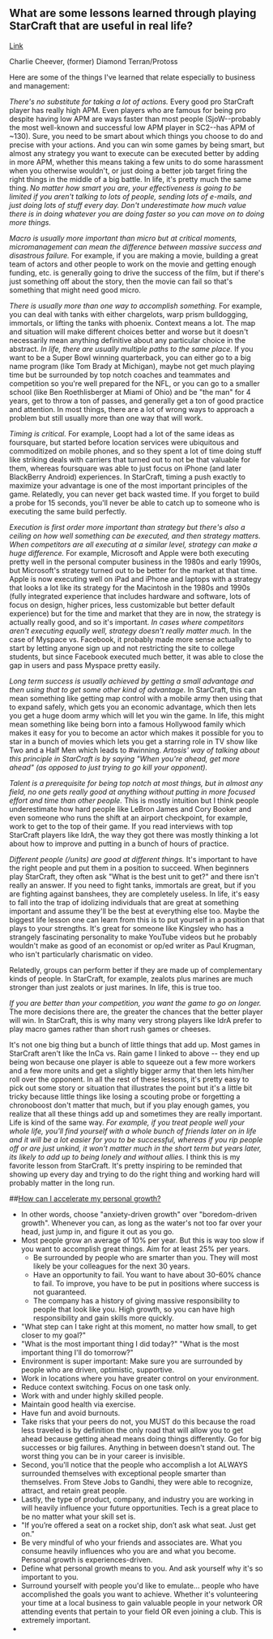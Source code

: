 ## What are some lessons learned through playing StarCraft that are useful in real life?
[Link](http://www.quora.com/StarCraft/What-are-some-lessons-learned-through-playing-StarCraft-that-are-useful-in-real-life)
 
Charlie Cheever, (former) Diamond Terran/Protoss 

Here are some of the things I've learned that relate especially to business and management:

*There's no substitute for taking a lot of actions.*  Every good pro StarCraft player has really high APM.  Even players who are famous for being pro despite having low APM are ways faster than most people (SjoW--probably the most well-known and successful low APM player in SC2--has APM of ~130).  Sure, you need to be smart about which things you choose to do and precise with your actions.  And you can win some games by being smart, but almost any strategy you want to execute can be executed better by adding in more APM, whether this means taking a few units to do some harassment when you otherwise wouldn't, or just doing a better job target firing the right things in the middle of a big battle.  In life, it's pretty much the same thing.  *No matter how smart you are, your effectiveness is going to be limited if you aren't talking to lots of people, sending lots of e-mails, and just doing lots of stuff every day.  Don't underestimate how much value there is in doing whatever you are doing faster so you can move on to doing more things.*

*Macro is usually more important than micro but at critical moments, micromanagement can mean the difference between massive success and disastrous failure.* For example, if you are making a movie, building a great team of actors and other people to work on the movie and getting enough funding, etc. is generally going to drive the success of the film, but if there's just something off about the story, then the movie can fail so that's something that might need good micro.

*There is usually more than one way to accomplish something.*  For example, you can deal with tanks with either chargelots, warp prism bulldogging, immortals, or lifting the tanks with phoenix.  Context means a lot.  The map and situation will make different choices better and worse but it doesn't necessarily mean anything definitive about any particular choice in the abstract.  *In life, there are usually multiple paths to the same place.*  If you want to be a Super Bowl winning quarterback, you can either go to a big name program (like Tom Brady at Michigan), maybe not get much playing time but be surrounded by top notch coaches and teammates and competition so you're well prepared for the NFL, or you can go to a smaller school (like Ben Roethlisberger at Miami of Ohio) and be "the man" for 4 years, get to throw a ton of passes, and generally get a ton of good practice and attention.  In most things, there are a lot of wrong ways to approach a problem but still usually more than one way that will work.

*Timing is critical.*  For example, Loopt had a lot of the same ideas as foursquare, but started before location services were ubiquitous and commoditized on mobile phones, and so they spent a lot of time doing stuff like striking deals with carriers that turned out to not be that valuable for them, whereas foursquare was able to just focus on iPhone (and later BlackBerry Android) experiences.  In StarCraft, timing a push exactly to maximize your advantage is one of the most important principles of the game.  Relatedly, you can never get back wasted time.  If you forget to build a probe for 15 seconds, you'll never be able to catch up to someone who is executing the same build perfectly.

*Execution is first order more important than strategy but there's also a ceiling on how well something can be executed, and then strategy matters. When competitors are all executing at a similar level, strategy can make a huge difference.* For example, Microsoft and Apple were both executing pretty well in the personal computer business in the 1980s and early 1990s, but Microsoft's strategy turned out to be better for the market at that time.  Apple is now executing well on iPad and iPhone and laptops with a strategy that looks a lot like its strategy for the Macintosh in the 1980s and 1990s (fully integrated experience that includes hardware and software, lots of focus on design, higher prices, less customizable but better default experience) but for the time and market that they are in now, the strategy is actually really good, and so it's important.  *In cases where competitors aren't executing equally well, strategy doesn't really matter much.*  In the case of Myspace vs. Facebook, it probably made more sense actually to start by letting anyone sign up and not restricting the site to college students, but since Facebook executed much better, it was able to close the gap in users and pass Myspace pretty easily.

*Long term success is usually achieved by getting a small advantage and then using that to get some other kind of advantage.* In StarCraft, this can mean something like getting map control with a mobile army then using that to expand safely, which gets you an economic advantage, which then lets you get a huge doom army which will let you win the game. In life, this might mean something like being born into a famous Hollywood family which makes it easy for you to become an actor which makes it possible for you to star in a bunch of movies which lets you get a starring role in TV show like Two and a Half Men which leads to #winning.  *Artosis' way of talking about this principle in StarCraft is by saying "When you're ahead, get more ahead" (as opposed to just trying to go kill your opponent).*

*Talent is a prerequisite for being top notch at most things, but in almost any field, no one gets really good at anything without putting in more focused effort and time than other people.*  This is mostly intuition but I think people underestimate how hard people like LeBron James and Cory Booker and even someone who runs the shift at an airport checkpoint, for example,  work to get to the top of their game.  If you read interviews with top StarCraft players like IdrA, the way they got there was mostly thinking a lot about how to improve and putting in a bunch of hours of practice.

*Different people (/units) are good at different things.* It's important to have the right people and put them in a position to succeed. When beginners play StarCraft, they often ask "What is the best unit to get?" and there isn't really an answer. If you need to fight tanks, immortals are great, but if you are fighting against banshees, they are completely useless. In life, it's easy to fall into the trap of idolizing individuals that are great at something important and assume they'll be the best at everything else too. Maybe the biggest life lesson one can learn from this is to put yourself in a position that plays to your strengths. It's great for someone like Kingsley who has a strangely fascinating personality to make YouTube videos but he probably wouldn't make as good of an economist or op/ed writer as Paul Krugman, who isn't particularly charismatic on video. 

Relatedly, groups can perform better if they are made up of complementary kinds of people. In StarCraft, for example, zealots plus marines are much stronger than just zealots or just marines. In life, this is true too.

*If you are better than your competition, you want the game to go on longer.* The more decisions there are, the greater the chances that the better player will win. In StarCraft, this is why many very strong players like IdrA prefer to play macro games rather than short rush games or cheeses.

It's not one big thing but a bunch of little things that add up. Most games in StarCraft aren't like the InCa vs. Rain game I linked to above -- they end up being won because one player is able to squeeze out a few more workers and a few more units and get a slightly bigger army that then lets him/her roll over the opponent. In all the rest of these lessons, it's pretty easy to pick out some story or situation that illustrates the point but it's a little bit tricky because little things like losing a scouting probe or forgetting a chronoboost don't matter that much, but if you play enough games, you realize that all these things add up and sometimes they are really important. Life is kind of the same way. *For example, if you treat people well your whole life, you'll find yourself with a whole bunch of friends later on in life and it will be a lot easier for you to be successful, whereas if you rip people off or are just unkind, it won't matter much in the short term but years later, its likely to add up to being lonely and without allies.* I think this is my favorite lesson from StarCraft. It's pretty inspiring to be reminded that showing up every day and trying to do the right thing and working hard will probably matter in the long run.

##[How can I accelerate my personal growth?](http://www.quora.com/Self-Improvement/How-can-I-accelerate-my-personal-growth)

- In other words, choose "anxiety-driven growth" over "boredom-driven growth". Whenever you can, as long as the water's not too far over your head, just jump in, and figure it out as you go.
- Most people grow an average of 10% per year. But this is way too slow if you want to accomplish great things. Aim for at least 25% per years.
	- Be surrounded by people who are smarter than you. They will most likely be your colleagues for the next 30 years.
	- Have an opportunity to fail. You want to have about 30-60% chance to fail. To improve, you have to be put in positions where success is not guaranteed.
	- The company has a history of giving massive responsibility to people that look like you. High growth, so you can have high responsibility and gain skills more quickly.
- "What step can I take right at this moment, no matter how small, to get closer to my goal?"
- "What is the most important thing I did today?" "What is the most important thing I'll do tomorrow?"
- Environment is super important: Make sure you are surrounded by people who are driven, optimistic, supportive.
- Work in locations where you have greater control on your environment.
- Reduce context switching. Focus on one task only.
- Work with and under highly skilled people.
- Maintain good health via exercise.
- Have fun and avoid burnouts.
- Take risks that your peers do not, you MUST do this because the road less traveled is by definition the only road that will allow you to get ahead because getting ahead means doing things differently. Go for big successes or big failures. Anything in between doesn't stand out. The worst thing you can be in your career is invisible.
- Second, you'll notice that the people who accomplish a lot ALWAYS surrounded themselves with exceptional people smarter than themselves. From Steve Jobs to Gandhi, they were able to recognize, attract, and retain great people.
- Lastly, the type of product, company, and industry you are working in will heavily influence your future opportunities. Tech is a great place to be no matter what your skill set is. 
- "If you’re offered a seat on a rocket ship, don’t ask what seat. Just get on."
- Be very mindful of who your friends and associates are. What you consume heavily influences who you are and what you become. Personal growth is experiences-driven.
- Define what personal growth means to you. And ask yourself why it's so important to you.
- Surround yourself with people you'd like to emulate... people who have accomplished the goals you want to achieve. Whether it's volunteering your time at a local business to gain valuable people in your network OR attending events that pertain to your field OR even joining a club. This is extremely important.
- 
